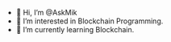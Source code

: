 - 👋 Hi, I’m @AskMik
- 👀 I’m interested in Blockchain Programming.
- 🌱 I’m currently learning Blockchain.


<!---
AskMik/AskMik is a ✨ special ✨ repository because its `README.md` (this file) appears on your GitHub profile.
You can click the Preview link to take a look at your changes.
--->
